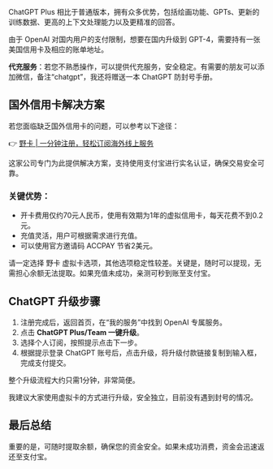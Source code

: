 ChatGPT Plus 相比于普通版本，拥有众多优势，包括绘画功能、GPTs、更新的训练数据、更高的上下文处理能力以及更精准的回答。

由于 OpenAI 对国内用户的支付限制，想要在国内升级到 GPT-4，需要持有一张美国信用卡及相应的账单地址。

**代充服务**：若您不熟悉操作，可以提供代充服务，安全稳定。有需要的朋友可以添加微信，备注“chatgpt”，我还将赠送一本 ChatGPT 防封号手册。

## 国外信用卡解决方案

若您面临缺乏国外信用卡的问题，可以参考以下途径：

👉 [野卡 | 一分钟注册，轻松订阅海外线上服务](https://bit.ly/bewildcard)

这家公司专门为此提供解决方案，支持使用支付宝进行实名认证，确保交易安全可靠。

### 关键优势：

- 开卡费用仅约70元人民币，使用有效期为1年的虚拟信用卡，每天花费不到0.2元。
- 充值灵活，用户可根据需求进行充值。
- 可以使用官方邀请码 ACCPAY 节省2美元。

请一定选择 野卡 虚拟卡选项，其他选项稳定性较差。关键是，随时可以提现，无需担心余额无法提取。如果充值未成功，亲测可秒到账至支付宝。

## ChatGPT 升级步骤

1. 注册完成后，返回首页，在“我的服务”中找到 OpenAI 专属服务。
2. 点击 **ChatGPT Plus/Team 一键升级**。
3. 选择个人订阅，按照提示点击下一步。 
4. 根据提示登录 ChatGPT 账号后，点击升级，将升级付款链接复制到输入框，完成支付提交。

整个升级流程大约只需1分钟，非常简便。

我建议大家使用虚拟卡的方式进行升级，安全独立，目前没有遇到封号的情况。

## 最后总结

重要的是，可随时提取余额，确保您的资金安全。如果未成功消费，资金会迅速返还至支付宝。